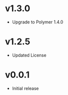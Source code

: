 v1.3.0
==================
* Upgrade to Polymer 1.4.0

v1.2.5
==================
* Updated License

v0.0.1
==================
* Initial release
